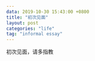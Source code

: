 ```yaml
---
data: 2019-10-30 15:43:00 +0800
title: "初次见面"
layout: post
categories: "life"
tag: "informal essay"
---
```


初次见面，请多指教

